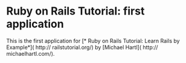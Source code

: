 # Ruby on Rails Tutorial: first application

This is the first application for
[* Ruby on Rails Tutorial: Learn Rails by Example*]( http:// railstutorial.org/) by [Michael Hartl]( http:// michaelhartl.com/).
